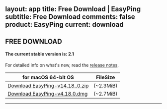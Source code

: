 layout: app
title: Free Download | EasyPing
subtitle: Free Download
comments: false
product: EasyPing
current: download
---

## <strong>FREE DOWNLOAD</strong>

#### <b>The current stable version is: 2.1</b>

For detailed info on what's new, read the [release notes](./changelog.html).

for macOS 64-bit OS | FileSize
------------------------------ | -------------------------
[Download EasyPing-v14.18..0.zip](http://www.filefactory.com/file/2rjuou913fi3/EasyPing-2.1.zip)    | (~2.3MiB)
[Download EasyPing-v4.18.0.dmg](http://www.filefactory.com/file/3gp8699968k7/EasyPing-2.1.dmg)    | (~2.7MiB)


---

